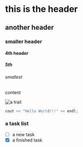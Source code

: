 # this is the header
## another header
### smaller header
#### 4th header
##### 5th
###### smallest
content

![a trail](https://github.com/user-attachments/assets/38d72e71-fd16-45d6-b244-31245674bd38)


```c++
cout << "Hello World!!!" << endl;
```

### a task list
- [ ] a new task
- [x] a finished task
